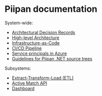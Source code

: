 # Piipan documentation

System-wide:
* [Architectural Decision Records](./adr)
* [High-level Architecture](./piipan-architecture.png)
* [Infrastructure-as-Code](./iac.md)
* [CI/CD Pipeline](./ci-cd.md)
* [Service principals in Azure](./service-principals.md)
* [Guidelines for Piipan .NET source trees](./source-guidelines.md)

Subsystems:
* [Extract-Transform-Load (ETL)](../etl/README.md)
* [Active Match API](../match/README.md)
* [Dashboard](../dashboard/README.md)
